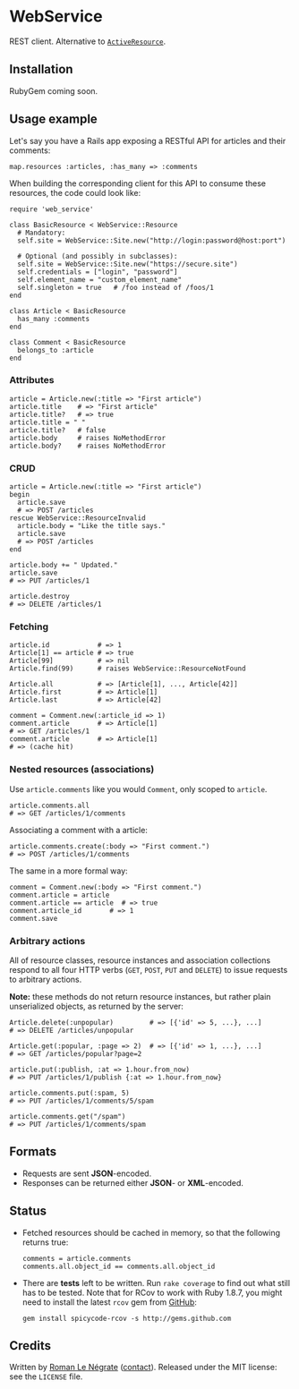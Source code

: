 # WebService

REST client. Alternative to [`ActiveResource`](http://api.rubyonrails.org/classes/ActiveResource/Base.html).

## Installation

RubyGem coming soon.

## Usage example

Let's say you have a Rails app exposing a RESTful API for articles and their comments:

    map.resources :articles, :has_many => :comments

When building the corresponding client for this API to consume these resources, the code could look like:

    require 'web_service'
    
    class BasicResource < WebService::Resource
      # Mandatory:
      self.site = WebService::Site.new("http://login:password@host:port")
      
      # Optional (and possibly in subclasses):
      self.site = WebService::Site.new("https://secure.site")
      self.credentials = ["login", "password"]
      self.element_name = "custom_element_name"
      self.singleton = true   # /foo instead of /foos/1
    end
    
    class Article < BasicResource
      has_many :comments
    end
    
    class Comment < BasicResource
      belongs_to :article
    end

### Attributes

    article = Article.new(:title => "First article")
    article.title    # => "First article"
    article.title?   # => true
    article.title = " "
    article.title?   # false
    article.body     # raises NoMethodError
    article.body?    # raises NoMethodError

### CRUD

    article = Article.new(:title => "First article")
    begin
      article.save
      # => POST /articles
    rescue WebService::ResourceInvalid
      article.body = "Like the title says."
      article.save
      # => POST /articles
    end
    
    article.body += " Updated."
    article.save
    # => PUT /articles/1
    
    article.destroy
    # => DELETE /articles/1

### Fetching

    article.id            # => 1
    Article[1] == article # => true
    Article[99]           # => nil
    Article.find(99)      # raises WebService::ResourceNotFound
    
    Article.all           # => [Article[1], ..., Article[42]]
    Article.first         # => Article[1]
    Article.last          # => Article[42]
    
    comment = Comment.new(:article_id => 1)
    comment.article       # => Article[1]
    # => GET /articles/1
    comment.article       # => Article[1]
    # => (cache hit)

### Nested resources (associations)

Use `article.comments` like you would `Comment`, only scoped to `article`.

    article.comments.all
    # => GET /articles/1/comments

Associating a comment with a article:

    article.comments.create(:body => "First comment.")
    # => POST /articles/1/comments

The same in a more formal way:

    comment = Comment.new(:body => "First comment.")
    comment.article = article
    comment.article == article  # => true
    comment.article_id       # => 1
    comment.save

### Arbitrary actions

All of resource classes, resource instances and association collections respond to all four HTTP verbs (`GET`, `POST`, `PUT` and `DELETE`) to issue requests to arbitrary actions.

**Note:** these methods do not return resource instances, but rather plain unserialized objects, as returned by the server:

    Article.delete(:unpopular)         # => [{'id' => 5, ...}, ...]
    # => DELETE /articles/unpopular

    Article.get(:popular, :page => 2)  # => [{'id' => 1, ...}, ...]
    # => GET /articles/popular?page=2
    
    article.put(:publish, :at => 1.hour.from_now)
    # => PUT /articles/1/publish {:at => 1.hour.from_now}
    
    article.comments.put(:spam, 5)
    # => PUT /articles/1/comments/5/spam
    
    article.comments.get("/spam")
    # => PUT /articles/1/comments/spam

## Formats

* Requests are sent **JSON**-encoded.
* Responses can be returned either **JSON**- or **XML**-encoded.

## Status

* Fetched resources should be cached in memory, so that the following returns true:

      comments = article.comments
      comments.all.object_id == comments.all.object_id

* There are **tests** left to be written. Run `rake coverage` to find out what still has to be tested. Note that for RCov to work with Ruby 1.8.7, you might need to install the latest `rcov` gem from [GitHub](http://github.com/spicycode/rcov):

      gem install spicycode-rcov -s http://gems.github.com

## Credits

Written by [Roman Le Négrate](http://roman.flucti.com) ([contact](mailto:roman.lenegrate@gmail.com)). Released under the MIT license: see the `LICENSE` file.
